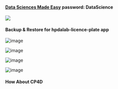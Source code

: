 
#### [Data Sciences Made Easy](https://www.figma.com/proto/Nu7E6ruj3xmuxuQaKzkB0B/Data-Sciences-Made-Easy?page-id=2512%3A6369&node-id=4315%3A608&viewport=108%2C-3629%2C0.18&scaling=contain&starting-point-node-id=4315%3A608)  password: DataScience
<img src=https://user-images.githubusercontent.com/38366661/231651735-343ea9fb-6278-489e-bc58-2b8402775db9.png>



#### Backup & Restore for hpdalab-licence-plate app

![image](https://user-images.githubusercontent.com/38366661/231787677-eba44be1-0c08-4b5d-a789-6310c8416b6d.png)


![image](https://user-images.githubusercontent.com/38366661/231788338-7c997bf4-98fa-4388-a882-aba1d4b090b9.png)


![image](https://user-images.githubusercontent.com/38366661/231787896-342fc3c9-995b-4335-a8e3-eb4343ca8044.png)


![image](https://user-images.githubusercontent.com/38366661/231788127-759b6717-24a3-4b9b-bb36-5c7d92537d43.png)


#### How About CP4D
